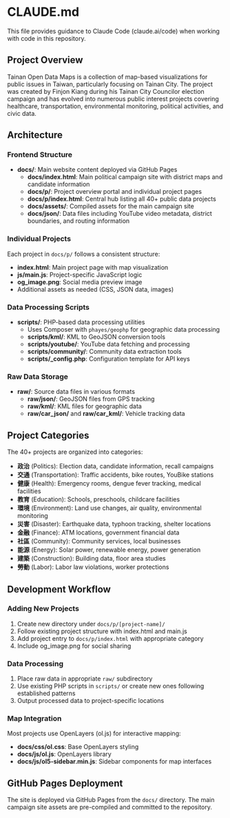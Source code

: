 # CLAUDE.md

This file provides guidance to Claude Code (claude.ai/code) when working with code in this repository.

## Project Overview

Tainan Open Data Maps is a collection of map-based visualizations for public issues in Taiwan, particularly focusing on Tainan City. The project was created by Finjon Kiang during his Tainan City Councilor election campaign and has evolved into numerous public interest projects covering healthcare, transportation, environmental monitoring, political activities, and civic data.

## Architecture

### Frontend Structure
- **docs/**: Main website content deployed via GitHub Pages
  - **docs/index.html**: Main political campaign site with district maps and candidate information
  - **docs/p/**: Project overview portal and individual project pages
  - **docs/p/index.html**: Central hub listing all 40+ public data projects
  - **docs/assets/**: Compiled assets for the main campaign site
  - **docs/json/**: Data files including YouTube video metadata, district boundaries, and routing information

### Individual Projects
Each project in `docs/p/` follows a consistent structure:
- **index.html**: Main project page with map visualization
- **js/main.js**: Project-specific JavaScript logic
- **og_image.png**: Social media preview image
- Additional assets as needed (CSS, JSON data, images)

### Data Processing Scripts
- **scripts/**: PHP-based data processing utilities
  - Uses Composer with `phayes/geophp` for geographic data processing
  - **scripts/kml/**: KML to GeoJSON conversion tools
  - **scripts/youtube/**: YouTube data fetching and processing
  - **scripts/community/**: Community data extraction tools
  - **scripts/_config.php**: Configuration template for API keys

### Raw Data Storage
- **raw/**: Source data files in various formats
  - **raw/json/**: GeoJSON files from GPS tracking
  - **raw/kml/**: KML files for geographic data
  - **raw/car_json/** and **raw/car_kml/**: Vehicle tracking data

## Project Categories

The 40+ projects are organized into categories:
- **政治** (Politics): Election data, candidate information, recall campaigns
- **交通** (Transportation): Traffic accidents, bike routes, YouBike stations
- **健康** (Health): Emergency rooms, dengue fever tracking, medical facilities
- **教育** (Education): Schools, preschools, childcare facilities
- **環境** (Environment): Land use changes, air quality, environmental monitoring
- **災害** (Disaster): Earthquake data, typhoon tracking, shelter locations
- **金融** (Finance): ATM locations, government financial data
- **社區** (Community): Community services, local businesses
- **能源** (Energy): Solar power, renewable energy, power generation
- **建築** (Construction): Building data, floor area studies
- **勞動** (Labor): Labor law violations, worker protections

## Development Workflow

### Adding New Projects
1. Create new directory under `docs/p/[project-name]/`
2. Follow existing project structure with index.html and main.js
3. Add project entry to `docs/p/index.html` with appropriate category
4. Include og_image.png for social sharing

### Data Processing
1. Place raw data in appropriate `raw/` subdirectory
2. Use existing PHP scripts in `scripts/` or create new ones following established patterns
3. Output processed data to project-specific locations

### Map Integration
Most projects use OpenLayers (ol.js) for interactive mapping:
- **docs/css/ol.css**: Base OpenLayers styling
- **docs/js/ol.js**: OpenLayers library
- **docs/js/ol5-sidebar.min.js**: Sidebar components for map interfaces

## GitHub Pages Deployment

The site is deployed via GitHub Pages from the `docs/` directory. The main campaign site assets are pre-compiled and committed to the repository.